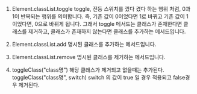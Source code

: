 1. Element.classList.toggle
   toggle, 전등 스위치를 껐다 켰다 하는 행위 처럼, 0과 1이 반복되는 행위를 의미합니다.
   즉, 기존 값이 0이었다면 1로 바뀌고 기존 값이 1이었다면, 0으로 바뀌게 됩니다.
   그래서 toggle 메서드는 클래스가 존재한다면 클래스를 제거하고, 클래스가 존재하지 않는다면 클래스를 추가하는 메서드입니다.

2. Element.classList.add
   명시된 클래스를 추가하는 메서드입니다.

3. Element.classList.remove
   명시된 클래스를 제거하는 메서드입니다.

4. toggleClass("class명")
   해당 클래스가 제거되고 없을때는 추가된다.
   toggleClass("class명", switch)
   switch 의 값이 true 일 경우 적용되고 false경우 제거된다.
